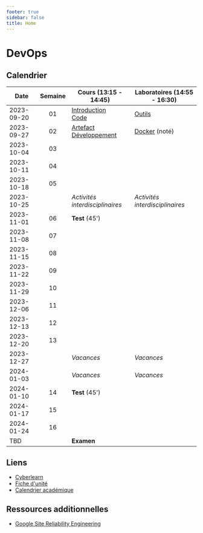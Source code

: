 ```yaml
---
footer: true
sidebar: false
title: Home
---
```


# DevOps

## Calendrier

| Date       | Semaine | Cours (13:15 - 14:45)                                            | Laboratoires (14:55 - 16:30)    |
| ---------- | :-----: | ---------------------------------------------------------------- | ------------------------------- |
| 2023-09-20 |   01    | [Introduction](./lessons/introduction)<br>[Code](./lessons/code) | [Outils](./labs/tools)          |
| 2023-09-27 |   02    | [Artefact](./lessons/artefact)<br>[Développement](./lessons/dev) | [Docker](./labs/docker) (noté)  |
| 2023-10-04 |   03    |                                                                  |                                 |
| 2023-10-11 |   04    |                                                                  |                                 |
| 2023-10-18 |   05    |                                                                  |                                 |
| 2023-10-25 |         | _Activités interdisciplinaires_                                  | _Activités interdisciplinaires_ |
| 2023-11-01 |   06    | **Test** (45')                                                   |                                 |
| 2023-11-08 |   07    |                                                                  |                                 |
| 2023-11-15 |   08    |                                                                  |                                 |
| 2023-11-22 |   09    |                                                                  |                                 |
| 2023-11-29 |   10    |                                                                  |                                 |
| 2023-12-06 |   11    |                                                                  |                                 |
| 2023-12-13 |   12    |                                                                  |                                 |
| 2023-12-20 |   13    |                                                                  |                                 |
| 2023-12-27 |         | _Vacances_                                                       | _Vacances_                      |
| 2024-01-03 |         | _Vacances_                                                       | _Vacances_                      |
| 2024-01-10 |   14    | **Test** (45')                                                   |                                 |
| 2024-01-17 |   15    |                                                                  |                                 |
| 2024-01-24 |   16    |                                                                  |                                 |
| TBD        |         | **Examen**                                                       |                                 |

## Liens

- [Cyberlearn](https://cyberlearn.hes-so.ch/course/view.php?id=9480)
- [Fiche d'unité](https://gaps.heig-vd.ch/public/fiches/uv/uv.php?id=7181&plan=792)
- [Calendrier académique](https://heig-vd.ch/formation/bachelor/calendrier-academique/)

## Ressources additionnelles

- [Google Site Reliability Engineering](https://sre.google/)

<script setup>
import { onMounted, nextTick } from 'vue'

const date = new Date()
const day = date.getDay()
const currentDate = new Date(date.setDate(date.getDate() - day + (day === 0 ? -4 : 3)))
const dateText = currentDate.toISOString().split('T')[0]
const weekend = day === 0 || day === 6

onMounted(() => {
    Array.from(document.querySelectorAll("td"))
        .filter(a => a.textContent === dateText)
        .forEach(element => {
            const parent = element.parentElement
            parent.classList.add("current", weekend ? "weekend" : "week")
            nextTick(() => parent.scrollIntoView({ behavior: 'smooth' }))
        })
})
</script>
